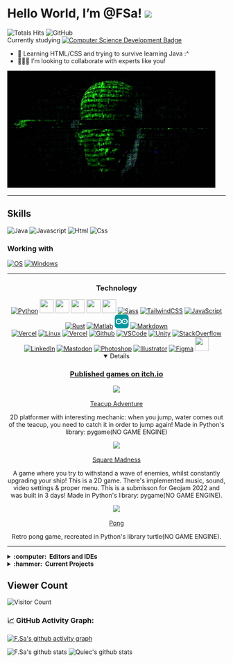 # Hello World, I’m @FSa! <img src="https://raw.githubusercontent.com/MartinHeinz/MartinHeinz/master/wave.gif" width="30px">
![Totals Hits](https://komarev.com/ghpvc/?username=FSa-git&style=flat&color=orange&label=PROFILE+VIEWS)
![GitHub](https://img.shields.io/badge/GITHUB-%23121011.svg?&style=flat&logo=github&logoColor=white)&nbsp;
<br>
Currently studying [![Computer Science Development Badge](https://img.shields.io/badge/-Computer%20Science-FAB040?style=flat&logoColor=white)](https://github.com/)
- 🌱 Learning HTML/CSS and trying to survive learning Java :^
- 👨🏻‍💻 I’m looking to collaborate with experts like you!

![](https://github.com/FSa-git/Images/blob/main/giphy.gif)

<hr></hr>

## Skills

![Java](https://img.shields.io/badge/Java-ED8B00?style=flat&logo=java&logoColor=white)
![Javascript](https://img.shields.io/badge/JavaScript-323330?style=flat&logo=javascript&logoColor=F7DF1E)
![Html](https://img.shields.io/badge/HTML5-E34F26?style=flat&logo=html5&logoColor=white)
![Css](https://img.shields.io/badge/CSS3-1572B6?style=flat&logo=css3&logoColor=white)

### Working with 
[![OS](https://img.shields.io/badge/OS-macOS-informational?style=flat-square&logo=apple&logoColor=white)](https://en.wikipedia.org/wiki/MacOS)
<a target="_blank" rel="noopener noreferrer" href="https://camo.githubusercontent.com/b44114213a5a462903bd69611bb6846f1dc41fe6f3230bd37c67c3d4eb65f08c/68747470733a2f2f696d672e736869656c64732e696f2f62616467652f2d57696e646f77732d626c61636b3f7374796c653d666c61742d737175617265266c6f676f3d77696e646f7773266c6f676f436f6c6f723d626c7565"><img src="https://camo.githubusercontent.com/b44114213a5a462903bd69611bb6846f1dc41fe6f3230bd37c67c3d4eb65f08c/68747470733a2f2f696d672e736869656c64732e696f2f62616467652f2d57696e646f77732d626c61636b3f7374796c653d666c61742d737175617265266c6f676f3d77696e646f7773266c6f676f436f6c6f723d626c7565" alt="Windows" data-canonical-src="https://img.shields.io/badge/-Windows-black?style=flat-square&amp;logo=windows&amp;logoColor=blue" style="max-width: 100%;"></a>

<hr></hr>

<div align="center">
                   <h3>Technology</h3>
<p align="center"> 
<div align="center">
<a href="https://www.python.org"><picture><source media="(prefers-color-scheme: dark)" srcset="images/Python-Light.svg">
<img height="32" width="32" alt="Python" src="images/Python-Dark.svg"></picture></a> 
<a href="https://en.wikipedia.org/wiki/C_(programming_language)"><img height="32" width="32" src="images/C.svg" /></a> 
<a href="https://en.wikipedia.org/wiki/C%2B%2B"><img height="32" width="32" src="images/CPP.svg" /></a>
<a href="https://dotnet.microsoft.com/en-us/languages/csharp"><img height="32" width="32" src="images/CS.svg" /></a>
<a href="https://en.wikipedia.org/wiki/HTML"><img height="32" width="32" src="images/HTML.svg" /></a> 
<a href="https://en.wikipedia.org/wiki/CSS"><img height="32" width="32" src="images/CSS.svg" /></a>
<a href="https://sass-lang.com/"><picture><source media="(prefers-color-scheme: dark)" srcset="images/Sass.svg">
<img height="32" width="32" alt="Sass" src="images/Sass.svg"></picture></a>
<a href="https://tailwindcss.com/"><picture><source media="(prefers-color-scheme: dark)" srcset="images/TailwindCSS-Light.svg">
<img height="32" width="32" alt="TailwindCSS" src="images/TailwindCSS-Dark.svg"></picture></a>
<a href="https://www.javascript.com/"><img height="32" width="32" src="images/JavaScript.svg" alt=JavaScript /></a>
<a href="https://www.rust-lang.org/"><img height="32" width="32" src="images/Rust.svg" alt=Rust /></a>
<a href="https://www.mathworks.com/products/matlab.html"><picture><source media="(prefers-color-scheme: dark)" srcset="images/Matlab-Light.svg">
<img height="32" width="32" alt="Matlab" src="images/Matlab-Dark.svg"></picture></a>
<a href="https://www.arduino.cc/"><img height="32" width="32" src="https://raw.githubusercontent.com/Jirafey/Jirafey/601f276a8c25cf415fca2137ea7d24b99b1f1b10/images/Arduino.svg" </img></a>
<a href="https://www.markdownguide.org/"><picture><source media="(prefers-color-scheme: dark)" srcset="images/Markdown-Light.svg">
<img height="32" width="32" alt="Markdown" src="images/Markdown-Dark.svg"></picture></a>
</div><div align="center">
<a href="https://en.wikipedia.org/wiki/PowerShell"><picture><source media="(prefers-color-scheme: dark)" srcset="images/Powershell-Light.svg">
<img height="32" width="32" alt="Vercel" src="images/Powershell-Dark.svg"></picture></a>
<a href="https://en.wikipedia.org/wiki/Linux"><picture><source media="(prefers-color-scheme: dark)" srcset="images/Linux-Light.svg">
<img height="32" width="32" alt="Linux" src="images/Linux-Dark.svg"></picture></a>
<a href="https://vercel.com/"><picture><source media="(prefers-color-scheme: dark)" srcset="images/Vercel-Light.svg">
<img height="32" width="32" alt="Vercel" src="images/Vercel-Dark.svg"></picture></a>
<a href="https://github.com/Jirafey/grzegorzkmita.com"><picture><source media="(prefers-color-scheme: dark)" srcset="images/Github-Light.svg">
<img height="32" width="32" alt="Github" src="images/Github-Dark.svg"></picture></a>
<a href="https://code.visualstudio.com/"><picture><source media="(prefers-color-scheme: dark)" srcset="images/VSCode-Light.svg">
<img height="32" width="32" alt="VSCode" src="images/VSCode-Dark.svg"></picture></a>                                    
<a href="https://unity.com/"><picture><source media="(prefers-color-scheme: dark)" srcset="images/Unity-Light.svg">
<img height="32" width="32" alt="Unity" src="images/Unity-Dark.svg"></picture></a>                               
<a href="https://stackoverflow.com/users/17820864/jirafey"><picture><source media="(prefers-color-scheme: dark)" srcset="images/StackOverflow-Light.svg">
<img height="32" width="32" alt="StackOverflow" src="images/StackOverflow-Dark.svg"></picture></a>
<a href="https://www.linkedin.com/in/grzegorzkmita/"><picture><source media="(prefers-color-scheme: dark)" srcset="images/LinkedIn (1).svg">
<a href="https://www.linkedin.com/in/grzegorzkmita/"><img height="32" width="32" src="images/LinkedIn (1).svg" alt=LinkedIn /></a> 
<a href="https://mastodon.social/explore"><picture><source media="(prefers-color-scheme: dark)" srcset="images/Mastodon-Light.svg">
<img height="32" width="32" alt="Mastodon" src="images/Mastodon-Dark.svg"></picture></a>
<a href="https://www.photoshop.com/"><img height="32" width="32" src="images/Photoshop.svg" alt=Photoshop /></a>
<a href="https://en.wikipedia.org/wiki/Adobe_Illustrator"><img height="32" width="32" src="images/Illustrator.svg" alt=Illustrator /></a>
<a href="https://figma.com"><picture><source media="(prefers-color-scheme: dark)" srcset="images/Figma-Light.svg">
<img height="32" width="32" alt="Figma" src="images/Figma-Dark.svg"></picture></a>
<a href="https://git-scm.com/"><img height="32" width="32" src="images/Git.svg"/>
</div>
<details open><summary><h3> Published games on itch.io </h3></summary>                                                                             
<div align="center">                                                                           
<a href="https://jirafey.itch.io"></a>
<a href="https://jirafey.itch.io/teacup-adventure"><img src="https://user-images.githubusercontent.com/97115044/211327111-82001490-b05e-4cc1-87bb-ad0317351ab4.png"  padding="10px" /><p>Teacup Adventure</p></a>
<p>2D platformer with interesting mechanic: when you jump, water comes out of the teacup, you need to catch it in order to jump again!
Made in Python's library: pygame(NO GAME ENGINE)
</p>
<a href="https://jirafey.itch.io/squaremadness"><img src="https://user-images.githubusercontent.com/97115044/211327312-3b9ac0c9-104e-47ea-8d88-8d65bfbba1d8.png"
padding="10px" /><p>Square Madness </p></a>
              <p>A game where you try to withstand a wave of enemies, whilst constantly upgrading your ship! This is a 2D game. There's implemented music, sound, video settings & proper menu. This is a submisson for Geojam 2022 and was built in 3 days! Made in Python's library: pygame(NO GAME ENGINE).</p>
<a href="https://jirafey.itch.io/pong"><img src="https://user-images.githubusercontent.com/97115044/211326562-7d06b0e3-c40f-4eed-a733-687e071a8565.png" padding="10px" />
<p>Pong </p></a>
<p>Retro pong game, recreated in Python's library turtle(NO GAME ENGINE).</p>
</details>
  </div>

<hr></hr>

<details>
  <summary><b>:computer: &nbsp;Editors and IDEs</b></summary>
  <br/>
  
  ![Eclipse](https://img.shields.io/badge/ECLIPSE-2C2255.svg?&style=flat&logo=eclipse)&nbsp;
  ![IntelliJ](https://img.shields.io/badge/INTELLIJ-000000.svg?&style=flat&logo=intellij-idea)&nbsp;\
  ![Vscode](https://img.shields.io/badge/Visual_Studio_Code-0078D4?style=flat&logo=visual%20studio%20code&logoColor=white)
  
</details>

<details>
  <summary><b>:hammer: &nbsp;Current Projects</b></summary>
  <br/>
  
 - [ ] Sardinien.com 
 - [ ] Prj1_Java
 - [ ] Html_School
 - [ ] FSa Portfolio
  
</details>

## Viewer Count

![Visitor Count](https://profile-counter.glitch.me/FSa-git/count.svg)

### 📈 GitHub Activity Graph:
[![F.Sa's github activity graph](https://github-readme-activity-graph.cyclic.app/graph?username=FSa-git&theme=github-compact)](https://github.com/Fsa-git/github-readme-activity-graph)

![F.Sa's github stats](https://github-readme-stats.vercel.app/api?username=FSa-git&show_icons=true&theme=radical&include_all_commits=true) ![Quiec's github stats](https://github-readme-stats.vercel.app/api/top-langs/?username=FSa-git&theme=radical&layout=compact)

<!---
FSa-git/FSa-git is a ✨ special ✨ repository because its `README.md` (this file) appears on your GitHub profile.
You can click the Preview link to take a look at your changes.

![Photoshop](https://img.shields.io/badge/Adobe%20Photoshop-31A8FF?style=flat&logo=Adobe%20Photoshop&logoColor=black)
![Lightroom](https://img.shields.io/badge/Adobe%20Lightroom-31A8FF?style=flat&logo=Adobe%20Lightroom&logoColor=white)

--->
